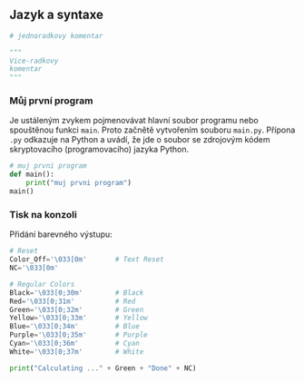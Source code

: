 
## Jazyk a syntaxe
``` Python
# jednoradkovy komentar

"""
Vice-radkovy
komentar
"""
```

### Můj první program
Je ustáleným zvykem pojmenovávat hlavní soubor programu nebo spouštěnou funkci `main`. Proto začnětě vytvořením souboru `main.py`. Přípona `.py` odkazuje na Python a uvádí, že jde o soubor se zdrojovým kódem skryptovacího (programovacího) jazyka Python.
``` Python
# muj prvni program
def main():
    print("muj prvni program")
main()
```

### Tisk na konzoli
Přidání barevného výstupu:
``` Python
# Reset
Color_Off='\033[0m'       # Text Reset
NC='\033[0m'

# Regular Colors
Black='\033[0;30m'        # Black
Red='\033[0;31m'          # Red
Green='\033[0;32m'        # Green
Yellow='\033[0;33m'       # Yellow
Blue='\033[0;34m'         # Blue
Purple='\033[0;35m'       # Purple
Cyan='\033[0;36m'         # Cyan
White='\033[0;37m'        # White

print("Calculating ..." + Green + "Done" + NC)
```